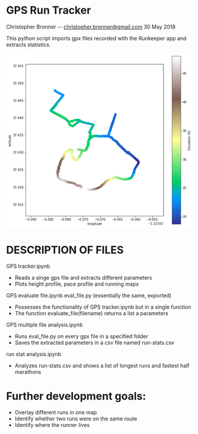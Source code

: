 # GPS Run Tracker
Christopher Bronner -- christopher.bronner@gmail.com
30 May 2018

This python script imports gpx files recorded with the Runkeeper app and extracts statistics.

<img src="gps-map.png">

DESCRIPTION OF FILES
====================================

GPS tracker.ipynb

- Reads a singe gpx file and extracts different parameters
- Plots height profile, pace profile and running maps

GPS evaluate file.ipynb
eval_file.py (essentially the same, exported)

- Possesses the functionality of GPS tracker.ipynb but in a single function
- The function evaluate_file(filename) returns a list a parameters

GPS multiple file analysis.ipynb

- Runs eval_file.py on every gpx file in a specified folder
- Saves the extracted parameters in a csv file named run-stats.csv

run stat analysis.ipynb

- Analyzes run-stats.csv and shows a list of longest runs and fastest half marathons


Further development goals:
====================================

- Overlay different runs in one map
- Identify whether two runs were on the same route
- Identify where the runner lives
